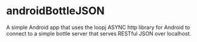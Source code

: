 # androidBottleJSON
A simple Android app that uses the loopj ASYNC http library for Android to connect to a simple bottle server that serves RESTful JSON over localhost.
